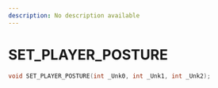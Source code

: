 ```yaml
---
description: No description available 
---
```


# SET_PLAYER_POSTURE

```cpp
void SET_PLAYER_POSTURE(int _Unk0, int _Unk1, int _Unk2);
```